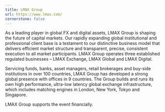 ```yaml
---
title: LMAX Group
url: https://www.lmax.com/
cornerstone: false
---
```


As a leading player in global FX and digital assets, LMAX Group is shaping the
future of capital markets. Our rapidly expanding global institutional and
professional client base is a testament to our distinctive business model that
delivers efficient market structure and transparent, precise, consistent
execution to all market participants. LMAX Group operates three established
regulated businesses – LMAX Exchange, LMAX Global and LMAX Digital.

Servicing funds, banks, asset managers, retail brokerages and buy-side
institutions in over 100 countries, LMAX Group has developed a strong global
presence with offices in 9 countries. The Group builds and runs its own high
performance, ultra-low latency global exchange infrastructure, which includes
matching engines in London, New York, Tokyo and Singapore.

LMAX Group supports the event financially.
